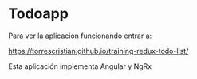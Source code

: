 # Todoapp

Para ver la aplicación funcionando entrar a:

https://torrescristian.github.io/training-redux-todo-list/

Esta aplicación implementa Angular y NgRx 
